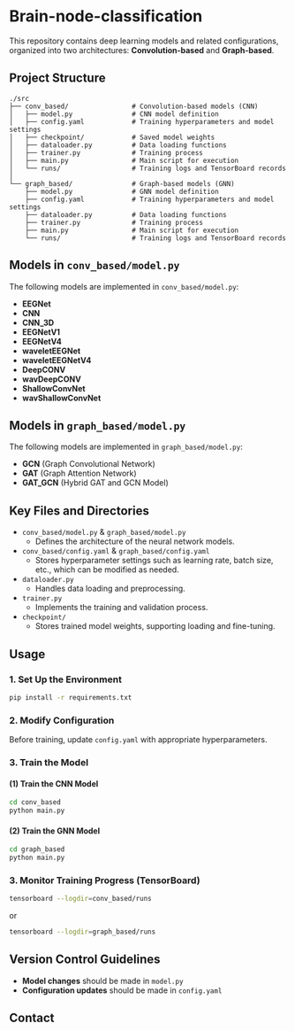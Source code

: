# Brain-node-classification

This repository contains deep learning models and related configurations, organized into two architectures: **Convolution-based** and **Graph-based**.

## Project Structure

```
./src
├── conv_based/                # Convolution-based models (CNN)
│   ├── model.py               # CNN model definition
│   ├── config.yaml            # Training hyperparameters and model settings
│   ├── checkpoint/            # Saved model weights
│   ├── dataloader.py          # Data loading functions
│   ├── trainer.py             # Training process
│   ├── main.py                # Main script for execution
│   └── runs/                  # Training logs and TensorBoard records
│
└── graph_based/               # Graph-based models (GNN)
    ├── model.py               # GNN model definition
    ├── config.yaml            # Training hyperparameters and model settings
    ├── dataloader.py          # Data loading functions
    ├── trainer.py             # Training process
    ├── main.py                # Main script for execution
    └── runs/                  # Training logs and TensorBoard records
```

## Models in `conv_based/model.py`

The following models are implemented in `conv_based/model.py`:

- **EEGNet**
- **CNN**
- **CNN_3D**
- **EEGNetV1**
- **EEGNetV4**
- **waveletEEGNet**
- **waveletEEGNetV4**
- **DeepCONV**
- **wavDeepCONV**
- **ShallowConvNet**
- **wavShallowConvNet**

## Models in `graph_based/model.py`

The following models are implemented in `graph_based/model.py`:

- **GCN** (Graph Convolutional Network)
- **GAT** (Graph Attention Network)
- **GAT_GCN** (Hybrid GAT and GCN Model)

## Key Files and Directories

- `conv_based/model.py` & `graph_based/model.py`  
  - Defines the architecture of the neural network models.
- `conv_based/config.yaml` & `graph_based/config.yaml`  
  - Stores hyperparameter settings such as learning rate, batch size, etc., which can be modified as needed.
- `dataloader.py`  
  - Handles data loading and preprocessing.
- `trainer.py`  
  - Implements the training and validation process.
- `checkpoint/`  
  - Stores trained model weights, supporting loading and fine-tuning.

## Usage

### 1. Set Up the Environment
```bash
pip install -r requirements.txt
```

### 2. Modify Configuration
Before training, update `config.yaml` with appropriate hyperparameters.

### 3. Train the Model
#### (1) Train the CNN Model
```bash
cd conv_based
python main.py
```
#### (2) Train the GNN Model
```bash
cd graph_based
python main.py
```

### 3. Monitor Training Progress (TensorBoard)
```bash
tensorboard --logdir=conv_based/runs
```
or
```bash
tensorboard --logdir=graph_based/runs
```

## Version Control Guidelines
- **Model changes** should be made in `model.py`
- **Configuration updates** should be made in `config.yaml`

## Contact
